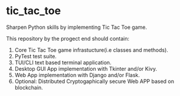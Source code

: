 # tic_tac_toe
Sharpen Python skills by implementing Tic Tac Toe game.

This repository by the progect end should contain:
1. Core Tic Tac Toe game infrastucture(i.e classes and methods).
2. PyTest test suite.
3. TUI/CLI text based terminal application.
4. Desktop GUI App implementation with Tkinter and/or Kivy.
5. Web App implementation with Django and/or Flask.
6. Optional: Distributed Cryptogaphically secure Web APP based on blockchain.




